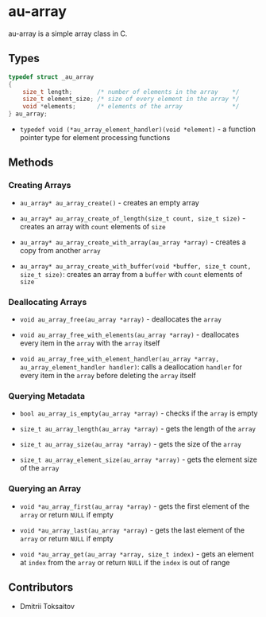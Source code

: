 au-array
========

au-array is a simple array class in C.

## Types

```c
typedef struct _au_array
{
    size_t length;       /* number of elements in the array    */
    size_t element_size; /* size of every element in the array */
    void *elements;      /* elements of the array              */
} au_array;
```

* `typedef void (*au_array_element_handler)(void *element)` - a function pointer
  type for element processing functions

## Methods

### Creating Arrays

* `au_array* au_array_create()` - creates an empty array

* `au_array* au_array_create_of_length(size_t count, size_t size)` - creates an
  array with `count` elements of `size`

* `au_array* au_array_create_with_array(au_array *array)` - creates a copy from
  another `array`

* `au_array* au_array_create_with_buffer(void *buffer, size_t count, size_t size)`:
  creates an array from a `buffer` with `count` elements of `size`

### Deallocating Arrays

* `void au_array_free(au_array *array)` - deallocates the `array`

* `void au_array_free_with_elements(au_array *array)` - deallocates every item in
  the `array` with the `array` itself

* `void au_array_free_with_element_handler(au_array *array, au_array_element_handler handler)`:
  calls a deallocation `handler` for every item in the `array` before deleting
  the `array` itself

### Querying Metadata

* `bool au_array_is_empty(au_array *array)` - checks if the `array` is empty

* `size_t au_array_length(au_array *array)` - gets the length of the `array`

* `size_t au_array_size(au_array *array)` - gets the size of the `array`

* `size_t au_array_element_size(au_array *array)` - gets the element size of the
  `array`

### Querying an Array

* `void *au_array_first(au_array *array)` - gets the first element of the
  `array` or return `NULL` if empty

* `void *au_array_last(au_array *array)` - gets the last element of the
  `array` or return `NULL` if empty

* `void *au_array_get(au_array *array, size_t index)` - gets an element at
  `index` from the `array` or return `NULL` if the `index` is out of range

## Contributors

* Dmitrii Toksaitov

